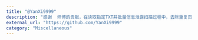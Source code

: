 ```yaml
---
title: "@YanXi9999"
description: "感谢  师傅的贡献，在读取指定TXT并批量信息泄露扫描过程中，去除重复页面提高效率"
external_url: "https://github.com/YanXi9999"
category: "Miscellaneous"
---
```


